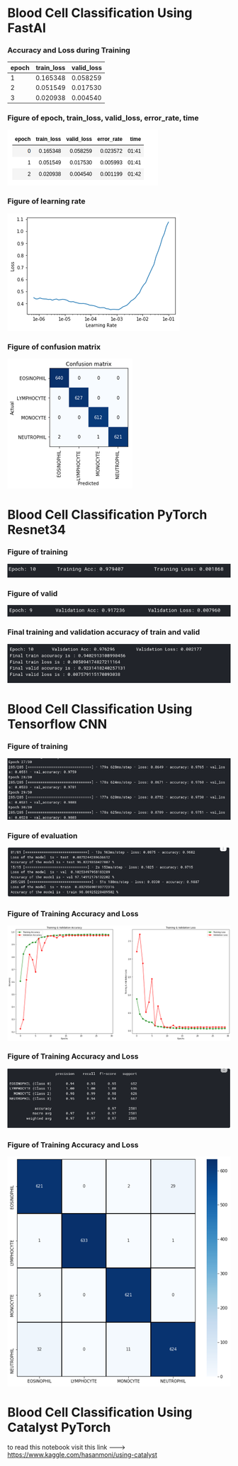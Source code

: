  # Blood Cell Classification Using FastAI
 
 
 
 ### Accuracy and Loss during Training
 
 | epoch | train_loss | valid_loss |
 |-------|------------|-------------
 | 1     | 0.165348   | 0.058259   |
 | 2     | 0.051549   | 0.017530   |
 | 3     | 0.020938   | 0.004540   |
 
 
### Figure of epoch, train_loss, valid_loss, error_rate, time
![alt text](https://github.com/hasan-moni-321/Blood-Cell-Classification/blob/main/fastAI/fit_cycle_three.png)



### Figure of learning rate
![alt text](https://github.com/hasan-moni-321/Blood-Cell-Classification/blob/main/fastAI/plot%20image.png)



### Figure of confusion matrix
![alt text](https://github.com/hasan-moni-321/Blood-Cell-Classification/blob/main/fastAI/confusion_matrix.png)


# Blood Cell Classification PyTorch Resnet34

### Figure of training
![alt text](https://github.com/hasan-moni-321/Blood-Cell-Classification/blob/main/pytorch_resnet34/epoch10%20resnet.png)


### Figure of valid
![alt text](https://github.com/hasan-moni-321/Blood-Cell-Classification/blob/main/pytorch_resnet34/epoch10%20resnet_valid.png)


### Final training and validation accuracy of train and valid
![alt text](https://github.com/hasan-moni-321/Blood-Cell-Classification/blob/main/pytorch_resnet34/resnet_blood_train_loss.png)

# Blood Cell Classification Using Tensorflow CNN

### Figure of training
![alt text](https://github.com/hasan-moni-321/Blood-Cell-Classification/blob/main/CNN-Tensorflow/train_blood.png)

### Figure of evaluation
![alt text](https://github.com/hasan-moni-321/Blood-Cell-Classification/blob/main/CNN-Tensorflow/cnn_train_test_valid.png)


### Figure of Training Accuracy and Loss
![alt text](https://github.com/hasan-moni-321/Blood-Cell-Classification/blob/main/CNN-Tensorflow/cnn_acc_loss_graph.png)


### Figure of Training Accuracy and Loss
![alt text](https://github.com/hasan-moni-321/Blood-Cell-Classification/blob/main/CNN-Tensorflow/cnn_classfication_report.png)


### Figure of Training Accuracy and Loss
![alt text](https://github.com/hasan-moni-321/Blood-Cell-Classification/blob/main/CNN-Tensorflow/cnn_confusion_matrix.png)

# Blood Cell Classification Using Catalyst PyTorch
to read this notebook visit this link ---> https://www.kaggle.com/hasanmoni/using-catalyst

